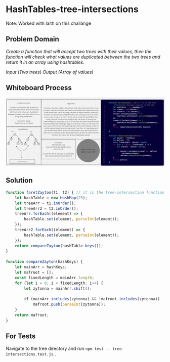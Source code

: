 # HashTables-tree-intersections

Note: Worked with laith on this challange

## Problem Domain

*Create a function that will accept two trees with their values, then the function will check what values are duplicated between the two trees and return it in an array using hashtables.*

*Input (Two trees)
Output (Array of values)*

## Whiteboard Process

![Linked list white board](./assets/Tree-Intersections.PNG)

## Solution

``` javascript
function faretZayton(t1, t2) { // it is the tree-intersection function required in the Lab
    let hashTable = new HashMap(25);
    let treeArr = t1.inOrder();
    let treeArr2 = t2.inOrder();
    treeArr.forEach((element) => {
        hashTable.set(element, parseInt(element));
    });
    treeArr2.forEach((element) => {
        hashTable.set(element, parseInt(element));
    });
    return compareZayton(hashTable.keys());
}

function compareZayton(hashKeys) {
    let mainArr = hashKeys;
    let mafroot = [];
    const fixedLength = mainArr.length;
    for (let i = 0; i < fixedLength; i++) {
        let zytonna = mainArr.shift();

        if (mainArr.includes(zytonna) && !mafroot.includes(zytonna))
            mafroot.push(parseInt(zytonna));
    }
    return mafroot;
}


```

## For Tests

Navigate to the tree directory and run `npm test -- tree-intersections.test.js` .
